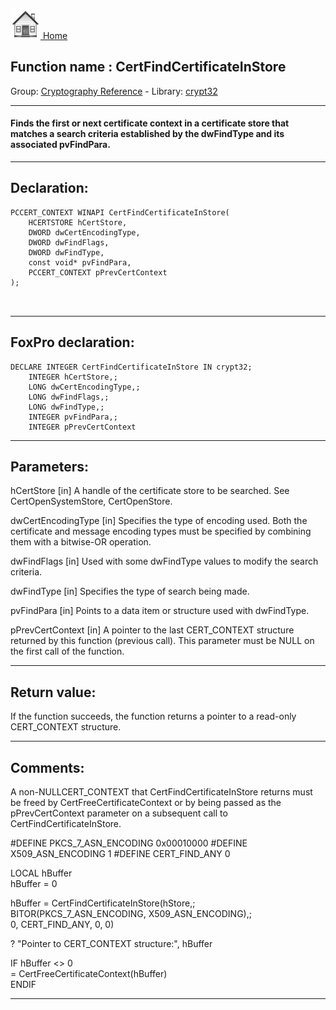 [<img src="../../images/home.png"> Home ](https://github.com/VFPX/Win32API)  

## Function name : CertFindCertificateInStore
Group: [Cryptography Reference](../../functions_group.md#Cryptography_Reference)  -  Library: [crypt32](../../libraries.md#crypt32)  
***  


#### Finds the first or next certificate context in a certificate store that matches a search criteria established by the dwFindType and its associated pvFindPara.
***  


## Declaration:
```foxpro  
PCCERT_CONTEXT WINAPI CertFindCertificateInStore(
	HCERTSTORE hCertStore,
	DWORD dwCertEncodingType,
	DWORD dwFindFlags,
	DWORD dwFindType,
	const void* pvFindPara,
	PCCERT_CONTEXT pPrevCertContext
);

  
```  
***  


## FoxPro declaration:
```foxpro  
DECLARE INTEGER CertFindCertificateInStore IN crypt32;
	INTEGER hCertStore,;
	LONG dwCertEncodingType,;
	LONG dwFindFlags,;
	LONG dwFindType,;
	INTEGER pvFindPara,;
	INTEGER pPrevCertContext  
```  
***  


## Parameters:
hCertStore 
[in] A handle of the certificate store to be searched. See CertOpenSystemStore, CertOpenStore.

dwCertEncodingType 
[in] Specifies the type of encoding used. Both the certificate and message encoding types must be specified by combining them with a bitwise-OR operation.

dwFindFlags 
[in] Used with some dwFindType values to modify the search criteria.

dwFindType 
[in] Specifies the type of search being made.

pvFindPara 
[in] Points to a data item or structure used with dwFindType.

pPrevCertContext 
[in] A pointer to the last CERT_CONTEXT structure returned by this function (previous call). This parameter must be NULL on the first call of the function.  
***  


## Return value:
If the function succeeds, the function returns a pointer to a read-only CERT_CONTEXT structure.  
***  


## Comments:
A non-NULLCERT_CONTEXT that CertFindCertificateInStore returns must be freed by CertFreeCertificateContext or by being passed as the pPrevCertContext parameter on a subsequent call to CertFindCertificateInStore.  
  
<div class="precode">#DEFINE PKCS_7_ASN_ENCODING 0x00010000  
#DEFINE X509_ASN_ENCODING 1  
#DEFINE CERT_FIND_ANY 0  
  
LOCAL hBuffer  
hBuffer = 0  
  
hBuffer = CertFindCertificateInStore(hStore,;  
	BITOR(PKCS_7_ASN_ENCODING, X509_ASN_ENCODING),;  
	0, CERT_FIND_ANY, 0, 0)  
  
? "Pointer to CERT_CONTEXT structure:", hBuffer  
  
IF hBuffer <> 0  
	= CertFreeCertificateContext(hBuffer)  
ENDIF  
</div>  
  
***  

